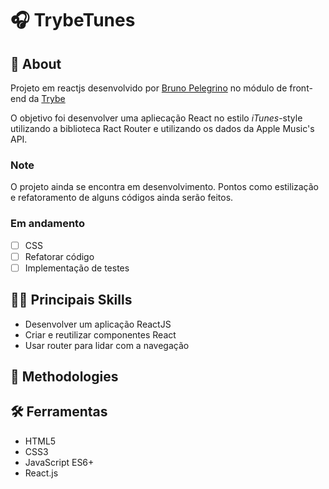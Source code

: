 # :headphones: TrybeTunes

## :page_with_curl: About

Projeto em reactjs desenvolvido por [Bruno Pelegrino](https://www.linkedin.com/in/bruno-pelegrino/) no módulo de front-end da [Trybe](https://www.betrybe.com/)

O objetivo foi desenvolver uma apliecação React no estilo _iTunes_-style utilizando a biblioteca Ract Router e utilizando os dados da Apple Music's API.

### Note

O projeto ainda se encontra em desenvolvimento. Pontos como estilização e refatoramento de alguns códigos ainda serão feitos.

### Em andamento

- [ ] CSS
- [ ] Refatorar código
- [ ] Implementação de testes

## :man_technologist: Principais Skills

* Desenvolver um aplicação ReactJS
* Criar e reutilizar componentes React
* Usar router para lidar com a navegação

## :memo: Methodologies

## :hammer_and_wrench: Ferramentas

* HTML5
* CSS3
* JavaScript ES6+
* React.js
